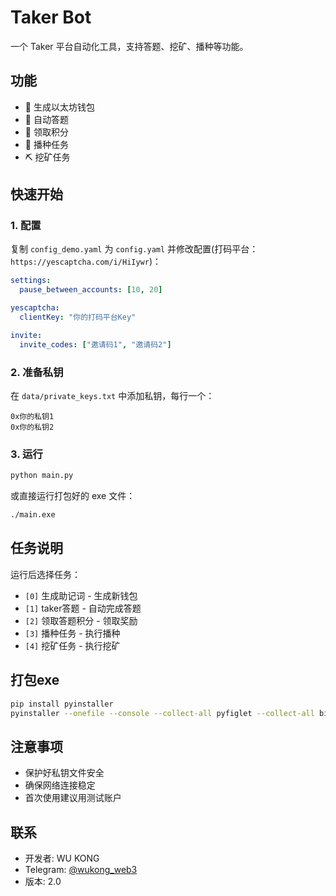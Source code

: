 # Taker Bot

一个 Taker 平台自动化工具，支持答题、挖矿、播种等功能。

## 功能

- 🔐 生成以太坊钱包
- 📝 自动答题
- 🎯 领取积分
- 🌱 播种任务
- ⛏️ 挖矿任务

## 快速开始


### 1. 配置
复制 `config_demo.yaml` 为 `config.yaml` 并修改配置(打码平台：`https://yescaptcha.com/i/HiIywr`)：
```yaml
settings:
  pause_between_accounts: [10, 20]

yescaptcha: 
  clientKey: "你的打码平台Key"

invite:
  invite_codes: ["邀请码1", "邀请码2"]
```

### 2. 准备私钥
在 `data/private_keys.txt` 中添加私钥，每行一个：
```
0x你的私钥1
0x你的私钥2
```

### 3. 运行
```bash
python main.py
```

或直接运行打包好的 exe 文件：
```bash
./main.exe
```

## 任务说明

运行后选择任务：
- `[0]` 生成助记词 - 生成新钱包
- `[1]` taker答题 - 自动完成答题
- `[2]` 领取答题积分 - 领取奖励
- `[3]` 播种任务 - 执行播种
- `[4]` 挖矿任务 - 执行挖矿

## 打包exe

```bash
pip install pyinstaller
pyinstaller --onefile --console --collect-all pyfiglet --collect-all bip_utils --name taker_main main.py
```

## 注意事项

- 保护好私钥文件安全
- 确保网络连接稳定
- 首次使用建议用测试账户

## 联系

- 开发者: WU KONG
- Telegram: [@wukong_web3](https://t.me/wukong_web3)
- 版本: 2.0